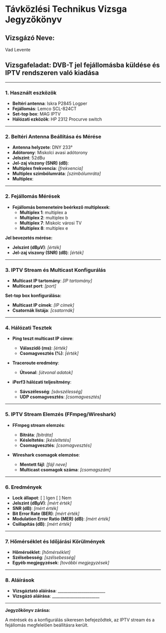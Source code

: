 # Távközlési Technikus Vizsga Jegyzőkönyv

## Vizsgázó Neve:
Vad Levente

## Vizsgafeladat: DVB-T jel fejállomásba küldése és IPTV rendszeren való kiadása

---

### 1. Használt eszközök

- **Beltéri antenna**: Iskra P2845 Logper
- **Fejállomás**: Lemco SCL-824CT
- **Set-top box**: MAG IPTV
- **Hálózati ezközök**: HP 2312 Procurve switch

---

### 2. Beltéri Antenna Beállítása és Mérése

- **Antenna helyzete**: DNY 233°
- **Adótorony**: Miskolci avasi adótorony
- **Jelszint**: 52dBu
- **Jel-zaj viszony (SNR) (dB)**: 
- **Multiplex frekvencia**: _[frekvencia]_
- **Multiplex szimbólumráta**: _[szimbólumráta]_
- **Multiplex**:


---

### 2. Fejállomás Mérések

- **Fejállomás bemeneteire beérkező multiplexek**:
  - **Multiplex 1**: multiplex a
  - **Multiplex 2**: multiplex b
  - **Multiplex 7**: Miskolc városi TV
  - **Multiplex 8**: multiplex e 

**Jel bevezetés mérése:**
- **Jelszint (dBμV)**: _[érték]_
- **Jel-zaj viszony (SNR) (dB)**: _[érték]_

---

### 3. IPTV Stream és Multicast Konfigurálás

- **Multicast IP tartomány**: _[IP tartomány]_
- **Multicast port**: _[port]_

**Set-top box konfigurálása:**
- **Multicast IP címek**: _[IP címek]_
- **Csatornák listája**: _[csatornák]_

---

### 4. Hálózati Tesztek

- **Ping teszt multicast IP címre**:
  - **Válaszidő (ms)**: _[érték]_
  - **Csomagvesztés (%)**: _[érték]_

- **Traceroute eredmény**:
  - **Útvonal**: _[útvonal adatok]_

- **iPerf3 hálózati teljesítmény**:
  - **Sávszélesség**: _[sávszélesség]_
  - **UDP csomagvesztés**: _[csomagvesztés]_

---

### 5. IPTV Stream Elemzés (FFmpeg/Wireshark)

- **FFmpeg stream elemzés**:
  - **Bitráta**: _[bitráta]_
  - **Késleltetés**: _[késleltetés]_
  - **Csomagvesztés**: _[csomagvesztés]_

- **Wireshark csomagok elemzése**:
  - **Mentett fájl**: _[fájl neve]_
  - **Multicast csomagok száma**: _[csomagszám]_

---

### 6. Eredmények

- **Lock állapot**: [ ] Igen [ ] Nem
- **Jelszint (dBμV)**: _[mért érték]_
- **SNR (dB)**: _[mért érték]_
- **Bit Error Rate (BER)**: _[mért érték]_
- **Modulation Error Ratio (MER) (dB)**: _[mért érték]_
- **Csillapítás (dB)**: _[mért érték]_

---

### 7. Hőmérséklet és Időjárási Körülmények

- **Hőmérséklet**: _[hőmérséklet]_
- **Szélsebesség**: _[szélsebesség]_
- **Egyéb megjegyzések**: _[további megjegyzések]_

---

### 8. Aláírások

- **Vizsgáztató aláírása**: ________________________
- **Vizsgázó aláírása**: ________________________

---

**Jegyzőkönyv zárása:**

A mérések és a konfigurálás sikeresen befejeződtek, az IPTV stream és a fejállomás megfelelően beállításra került.
